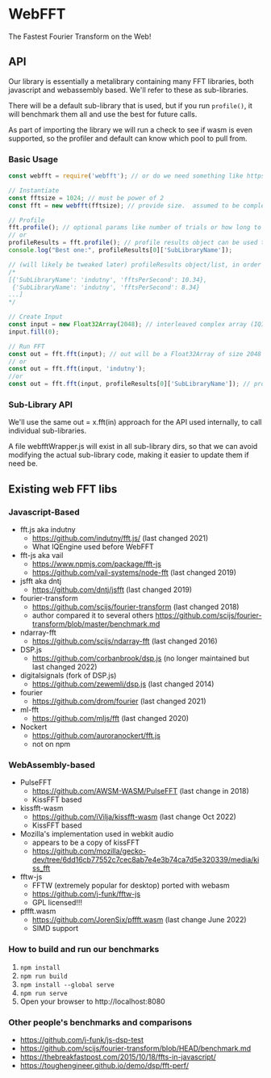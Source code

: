 # WebFFT

The Fastest Fourier Transform on the Web!

## API

Our library is essentially a metalibrary containing many FFT libraries, both javascript and webassembly based. We'll refer to these as sub-libraries.

There will be a default sub-library that is used, but if you run `profile()`, it will benchmark them all and use the best for future calls.

As part of importing the library we will run a check to see if wasm is even supported, so the profiler and default can know which pool to pull from.

### Basic Usage

```javascript
const webfft = require('webfft'); // or do we need something like https://github.com/AWSM-WASM/PulseFFT#instantiate-pulse

// Instantiate
const fftsize = 1024; // must be power of 2
const fft = new webfft(fftsize); // provide size.  assumed to be complex

// Profile
fft.profile(); // optional params like number of trials or how long to spend profiling
// or
profileResults = fft.profile(); // profile results object can be used to make visualizations of the benchmarking results
console.log("Best one:", profileResults[0]['SubLibraryName']);

// (will likely be tweaked later) profileResults object/list, in order of speed:
/*
[{'SubLibraryName': 'indutny', 'fftsPerSecond': 10.34},
 {'SubLibraryName': 'indutny', 'fftsPerSecond': 8.34} 
...]
*/

// Create Input
const input = new Float32Array(2048); // interleaved complex array (IQIQIQIQ...), so it's twice the size
input.fill(0);

// Run FFT
const out = fft.fft(input); // out will be a Float32Array of size 2048
// or
const out = fft.fft(input, 'indutny');
//or 
const out = fft.fft(input, profileResults[0]['SubLibraryName']); // profileResults obj will likely be changed later

```

### Sub-Library API

We'll use the same out = x.fft(in) approach for the API used internally, to call individual sub-libraries.  

A file webfftWrapper.js will exist in all sub-library dirs, so that we can avoid modifying the actual sub-library code, making it easier to update them if need be.

## Existing web FFT libs

### Javascript-Based

- fft.js aka indutny
  - https://github.com/indutny/fft.js/ (last changed 2021)
  - What IQEngine used before WebFFT
- fft-js aka vail
  - https://www.npmjs.com/package/fft-js
  - https://github.com/vail-systems/node-fft (last changed 2019)
- jsfft aka dntj
  - https://github.com/dntj/jsfft (last changed 2019)
- fourier-transform
  - https://github.com/scijs/fourier-transform (last changed 2018)
  - author compared it to several others https://github.com/scijs/fourier-transform/blob/master/benchmark.md
- ndarray-fft
  - https://github.com/scijs/ndarray-fft (last changed 2016)
- DSP.js
  - https://github.com/corbanbrook/dsp.js (no longer maintained but last changed 2022)
- digitalsignals (fork of DSP.js)
  - https://github.com/zewemli/dsp.js (last changed 2014)
- fourier
  - https://github.com/drom/fourier (last changed 2021)
- ml-fft
  - https://github.com/mljs/fft (last changed 2020)
- Nockert
  - https://github.com/auroranockert/fft.js
  - not on npm

### WebAssembly-based

- PulseFFT
  - https://github.com/AWSM-WASM/PulseFFT (last change in 2018)
  - KissFFT based
- kissfft-wasm
  - https://github.com/iVilja/kissfft-wasm (last change Oct 2022)
  - KissFFT based
- Mozilla's implementation used in webkit audio
  - appears to be a copy of kissFFT
  - https://github.com/mozilla/gecko-dev/tree/6dd16cb77552c7cec8ab7e4e3b74ca7d5e320339/media/kiss_fft
- fftw-js
  - FFTW (extremely popular for desktop) ported with webasm
  - https://github.com/j-funk/fftw-js
  - GPL licensed!!!
- pffft.wasm
  - https://github.com/JorenSix/pffft.wasm (last change June 2022)
  - SIMD support

### How to build and run our benchmarks

1. `npm install`
2. `npm run build`
3. `npm install --global serve`
4. `npm run serve`
5. Open your browser to http://localhost:8080 

### Other people's benchmarks and comparisons

- https://github.com/j-funk/js-dsp-test
- https://github.com/scijs/fourier-transform/blob/HEAD/benchmark.md
- https://thebreakfastpost.com/2015/10/18/ffts-in-javascript/
- https://toughengineer.github.io/demo/dsp/fft-perf/
